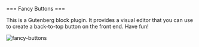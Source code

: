 === Fancy Buttons ===

This is a Gutenberg block plugin. It provides a visual editor that you can use to create a back-to-top button on the front end. Have fun!

![fancy-buttons](https://github.com/liquidloose/fancy-buttons/assets/11469705/822015e6-def3-44fe-9873-244bbe05bb2a)
